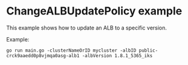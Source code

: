 # ChangeALBUpdatePolicy example

This example shows how to update an ALB to a specific version.

Example:

```
go run main.go -clusterNameOrID mycluster -albID public-crck9aaedd0p8vjmqa0asg-alb1 -albVersion 1.8.1_5365_iks
```